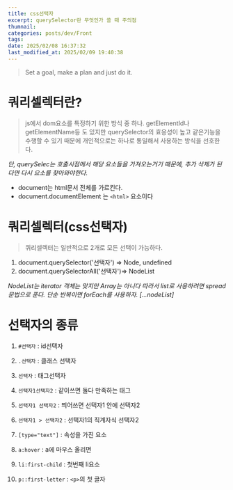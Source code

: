 ```yaml
---
title: css선택자
excerpt: querySelector란 무엇인가 쓸 때 주의점
thumnail: 
categories: posts/dev/Front
tags: 
date: 2025/02/08 16:37:32
last_modified_at: 2025/02/09 19:40:38
---
```

> Set a goal, make a plan and just do it.



# 쿼리셀렉터란?
> js에서 dom요소를 특정하기 위한 방식 중 하나. getElementId나 getElementName등 도 있지만 querySelector의 효응성이 높고 같은기능을 수행할 수 있기 때문에 개인적으로는 하나로 통일해서 사용하는 방식을 선호한다.

*단, querySelec는 호출시점에서 해당 요소들을 가져오는거기 때문에, 추가 삭제가 된다면 다시 요소를 찾아와야한다.*



- document는 html문서 전체를 가르킨다.
- document.documentElement 는 `<html>` 요소이다


# 쿼리셀렉터(css선택자)
> 쿼리셀렉터는 일반적으로 2개로 모든 선택이 가능하다.

1. document.querySelector('선택자') => Node, undefined
2. document.querySelectorAll('선택자')=> NodeList
   
*NodeList는 iterator 객체는 맞지만 Array는 아니다 따라서 list로 사용하려면 spread 문법으로 푼다. 단순 반복이면 forEach를 사용하자. [...nodeList]*


# 선택자의 종류

1. `#선택자` : id선택자
2. `.선택자` : 클래스 선택자
3. `선택자` : 태그선택자

4. `선택자1선택자2` : 같이쓰면 둘다 만족하는 태그
5. `선택자1 선택자2` : 띄어쓰면 선택자1 안에 선택자2
6. `선택자1 > 선택자2` : 선택자1의 직계자식 선택자2



7. `[type="text"]` : 속성을 가진 요소

8. `a:hover` : a에 마우스 올리면
9. `li:first-child` : 첫번째 li요소
10. `p::first-letter` : `<p>`의 첫 글자


